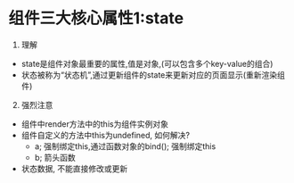 # 组件三大核心属性1:state
1. 理解
- state是组件对象最重要的属性,值是对象,(可以包含多个key-value的组合)
- 状态被称为“状态机”,通过更新组件的state来更新对应的页面显示(重新渲染组件)

2. 强烈注意
- 组件中render方法中的this为组件实例对象
- 组件自定义的方法中this为undefined, 如何解决?
    - a; 强制绑定this,通过函数对象的bind(); 强制绑定this 
    - b; 箭头函数
- 状态数据, 不能直接修改或更新
